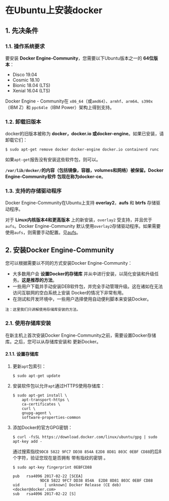 在Ubuntu上安装docker
===================================================================================
## 1. 先决条件

### 1.1. 操作系统要求
要安装 **Docker Engine-Community**，您需要以下Ubuntu版本之一的 **64位版本**：
+ Disco 19.04
+ Cosmic 18.10
+ Bionic 18.04 (LTS)
+ Xenial 16.04 (LTS)

Docker Engine - Community在 `x86_64`（或`amd64`）、`armhf`、`arm64`、`s390x`（IBM Z）和
`ppc64le`（IBM Power）架构上得到支持。

### 1.2. 卸载旧版本
docker的旧版本被称为 **docker，docker.io 或docker-engine**。如果已安装，请卸载它们：
```shell
$ sudo apt-get remove docker docker-engine docker.io containerd runc
```
如果`apt-get`报告没有安装这些软件包，则可以。

**`/var/lib/docker/`的内容（包括镜像，容器，volumes和网络）被保留。Docker Engine-Community软件
包现在称为docker-ce**。

### 1.3. 支持的存储驱动程序
Docker Engine-Community在Ubuntu上支持 **overlay2**，**aufs**  和 **btrfs** 存储驱动程序。

对于 **Linux内核版本4和更高版本** 上的新安装，`overlay2` 受支持，并且优于`aufs`。Docker Engine-Community
默认使用`overlay2`存储驱动程序。如果需要使用`aufs`，则需要手动配置。见[aufs](https://docs.docker.com/storage/storagedriver/aufs-driver/)。

## 2. 安装Docker Engine-Community
您可以根据需要以不同的方式安装Docker Engine-Community：
+ 大多数用户会 **设置Docker的存储库** 并从中进行安装，以简化安装和升级任务。**这是推荐的方法**。
+ 一些用户下载并手动安装DEB软件包，并完全手动管理升级。这在诸如在无法访问互联网的空白系统上安装
Docker的情况下非常有用。
+ 在测试和开发环境中，一些用户选择使用自动便利脚本来安装Docker。
```
注：这里我们只讲解使用存储库安装的方法。
```

### 2.1. 使用存储库安装
在新主机上首次安装Docker Engine-Community之前，需要设置Docker存储库。之后，您可以从存储库安装和
更新Docker。

#### 2.1.1. 设置存储库
1. 更新`apt`包索引：
    ```shell
    $ sudo apt-get update
    ```
2. 安装软件包以允许`apt`通过HTTPS使用存储库：
    ```shell
    $ sudo apt-get install \
        apt-transport-https \
        ca-certificates \
        curl \
        gnupg-agent \
        software-properties-common
    ```
3. 添加Docker的官方GPG密钥：
    ```shell
    $ curl -fsSL https://download.docker.com/linux/ubuntu/gpg | sudo apt-key add -
    ```
    通过搜索指纹`9DC8 5822 9FC7 DD38 854A E2D8 8D81 803C 0EBF CD88`的后8个字符，验证您现在是否拥有
    带有指纹的密钥 。
    ```shell
    $ sudo apt-key fingerprint 0EBFCD88
    
    pub   rsa4096 2017-02-22 [SCEA]
                9DC8 5822 9FC7 DD38 854A  E2D8 8D81 803C 0EBF CD88
    uid           [ unknown] Docker Release (CE deb) <docker@docker.com>
    sub   rsa4096 2017-02-22 [S]
    ```